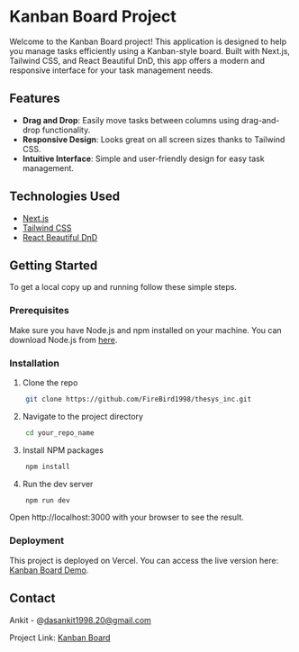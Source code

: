# Kanban Board Project

Welcome to the Kanban Board project! This application is designed to help you manage tasks efficiently using a Kanban-style board. Built with Next.js, Tailwind CSS, and React Beautiful DnD, this app offers a modern and responsive interface for your task management needs.

## Features

- **Drag and Drop**: Easily move tasks between columns using drag-and-drop functionality.
- **Responsive Design**: Looks great on all screen sizes thanks to Tailwind CSS.
- **Intuitive Interface**: Simple and user-friendly design for easy task management.

## Technologies Used

- [Next.js](https://nextjs.org/)
- [Tailwind CSS](https://tailwindcss.com/)
- [React Beautiful DnD](https://github.com/atlassian/react-beautiful-dnd)

## Getting Started

To get a local copy up and running follow these simple steps.

### Prerequisites

Make sure you have Node.js and npm installed on your machine. You can download Node.js from [here](https://nodejs.org/).

### Installation

1. Clone the repo

```bash
    git clone https://github.com/FireBird1998/thesys_inc.git
```

2. Navigate to the project directory

```bash
    cd your_repo_name
```
3. Install NPM packages
```bash
    npm install
```
4. Run the dev server
```bash
    npm run dev
```
Open http://localhost:3000 with your browser to see the result.

### Deployment

This project is deployed on Vercel. You can access the live version here: [Kanban Board Demo](https://thesys-inc.vercel.app/tasks).

## Contact
Ankit - @[dasankit1998.20@gmail.com](mailto:dasankit1998.20@gmail.com)

Project Link: [Kanban Board](https://github.com/FireBird1998/thesys_inc)